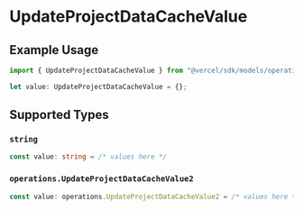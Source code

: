 # UpdateProjectDataCacheValue

## Example Usage

```typescript
import { UpdateProjectDataCacheValue } from "@vercel/sdk/models/operations/updateprojectdatacache.js";

let value: UpdateProjectDataCacheValue = {};
```

## Supported Types

### `string`

```typescript
const value: string = /* values here */
```

### `operations.UpdateProjectDataCacheValue2`

```typescript
const value: operations.UpdateProjectDataCacheValue2 = /* values here */
```

